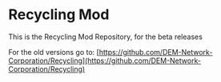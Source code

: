 # Recycling Mod

This is the Recycling Mod Repository, for the beta releases

For the old versions go to: [https://github.com/DEM-Network-Corporation/Recycling](https://github.com/DEM-Network-Corporation/Recycling)
